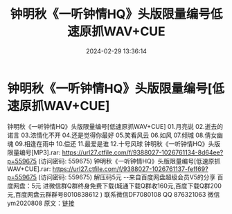 ﻿---
title: 钟明秋《一听钟情HQ》头版限量编号低速原抓WAV+CUE
date: 2024-02-29 13:36:14
categories: 新碟专辑、稀有等精品
tags: 华语中文
---
# 钟明秋《一听钟情HQ》头版限量编号[低速原抓WAV+CUE]

钟明秋《一听钟情HQ》头版限量编号[低速原抓WAV+CUE]
01.月亮说
02.逝去的诺言
03.浓情化不开
04.还是觉得你最好
05.笑看风云
06.如风
07.倾城
08.倩女幽魂
09.相逢在雨中
10.偿还
11.最爱是谁
12.十号风球
钟明秋《一听钟情HQ》头版限量编号[MP3].rar: https://url27.ctfile.com/f/9388027-1026761134-8d64ee?p=559675
(访问密码: 559675)
钟明秋《一听钟情HQ》头版限量编号[低速原抓WAV+CUE].rar: https://url27.ctfile.com/f/9388027-1026761137-feff69?p=559675
(访问密码: 559675)
解压码5元
--来自百度网盘超级会员V5的分享
百度网盘：5元
进微信群Q群终身免费下载(城通下载Q群收160元,百度下载Q群200元,百度网盘云群群号8010838612 )
联系微信DF7080108 QQ 876321063
微信ym2020808
原文：[链接](https://blog.sina.com.cn/s/blog_1647c7e76010314ja.html)